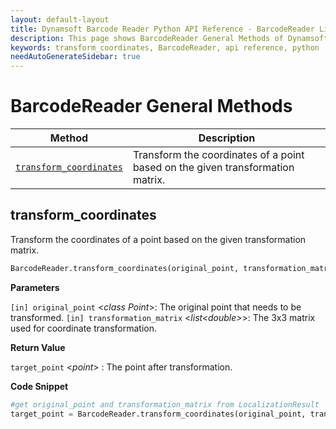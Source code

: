 ```yaml
---
layout: default-layout
title: Dynamsoft Barcode Reader Python API Reference - BarcodeReader LiceGeneralnse Methods
description: This page shows BarcodeReader General Methods of Dynamsoft Barcode Reader Python Edition.
keywords: transform_coordinates, BarcodeReader, api reference, python
needAutoGenerateSidebar: true
---
```



# BarcodeReader General Methods

  | Method               | Description |
  |----------------------|-------------|
  | [`transform_coordinates`](#transform_coordinates) | Transform the coordinates of a point based on the given transformation matrix.  |
  
## transform_coordinates

Transform the coordinates of a point based on the given transformation matrix.

```python
BarcodeReader.transform_coordinates(original_point, transformation_matrix)
```

**Parameters**  

`[in] original_point` <*class Point*>: The original point that needs to be transformed.
`[in] transformation_matrix` <*list\<double\>*>: The 3x3 matrix used for coordinate transformation.

**Return Value**  

`target_point` <*point*> : The point after transformation.

**Code Snippet**  

```python
#get original_point and transformation_matrix from LocalizationResult
target_point = BarcodeReader.transform_coordinates(original_point, transformation_matrix)
```

